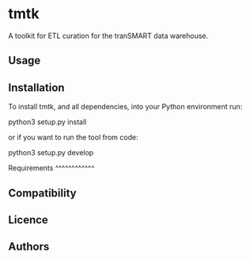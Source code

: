 tmtk
====
A toolkit for ETL curation for the tranSMART data warehouse.

Usage
-----



Installation
------------

To install tmtk, and all dependencies, into your Python environment run:

  python3 setup.py install

or if you want to run the tool from code:

  python3 setup.py develop

Requirements
^^^^^^^^^^^^


Compatibility
-------------

Licence
-------

Authors
-------
